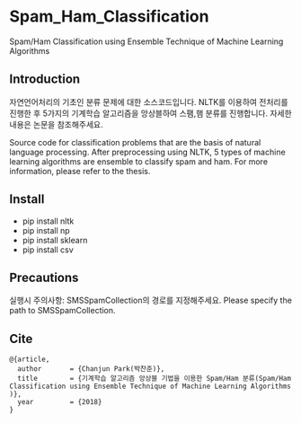 # Spam_Ham_Classification
Spam/Ham Classification using Ensemble Technique of Machine Learning Algorithms 

## Introduction
자연언어처리의 기초인 분류 문제에 대한 소스코드입니다.
NLTK를 이용하여 전처리를 진행한 후 5가지의 기계학습 알고리즘을 앙상블하여 스팸,햄 분류를 진행합니다.
자세한 내용은 논문을 참조해주세요.

Source code for classification problems that are the basis of natural language processing.
After preprocessing using NLTK, 5 types of machine learning algorithms are ensemble to classify spam and ham.
For more information, please refer to the thesis.


## Install
- pip install nltk
- pip install np
- pip install sklearn
- pip install csv

## Precautions
실행시 주의사항: SMSSpamCollection의 경로를 지정해주세요.
Please specify the path to SMSSpamCollection.

## Cite

```
@{article,
  author       = {Chanjun Park(박찬준)},
  title        = {기계학습 알고리즘 앙상블 기법을 이용한 Spam/Ham 분류(Spam/Ham Classification using Ensemble Technique of Machine Learning Algorithms )},
  year         = {2018}
}
```
